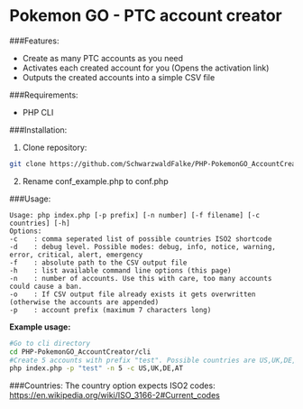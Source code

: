 # Pokemon GO - PTC account creator

###Features:

 * Create as many PTC accounts as you need
 * Activates each created account for you (Opens the activation link)
 * Outputs the created accounts into a simple CSV file  

###Requirements:
* PHP CLI

###Installation:
 1. Clone repository:
   ```bash
   git clone https://github.com/SchwarzwaldFalke/PHP-PokemonGO_AccountCreator.git
   ```
 2. Rename conf_example.php to conf.php

###Usage:

```
Usage: php index.php [-p prefix] [-n number] [-f filename] [-c countries] [-h]
Options:
-c    : comma seperated list of possible countries ISO2 shortcode
-d    : debug level. Possible modes: debug, info, notice, warning, error, critical, alert, emergency
-f    : absolute path to the CSV output file
-h    : list available command line options (this page)
-n    : number of accounts. Use this with care, too many accounts could cause a ban.
-o    : If CSV output file already exists it gets overwritten (otherwise the accounts are appended)
-p    : account prefix (maximum 7 characters long)
```
**Example usage:**
```bash
#Go to cli directory
cd PHP-PokemonGO_AccountCreator/cli
#Create 5 accounts with prefix "test". Possible countries are US,UK,DE,AT.
php index.php -p "test" -n 5 -c US,UK,DE,AT
```

###Countries:
The country option expects ISO2 codes: https://en.wikipedia.org/wiki/ISO_3166-2#Current_codes